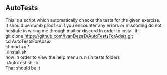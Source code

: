 ## AutoTests
This is a script which automatically checks the tests for the given exercise.
It should be dumb proof so if you encounter any errors or miscoding do not hesitate in wiring me through mail or discord
In order to install it:  
git clone https://github.com/IvanDezaD/AutoTestsForAdsis.git  
cd AutoTestsForAdsis  
chmod +x *  
./install.sh <path-to-tests-folder>   
now in order to view the help menu run (in tests folder):  
./AutoTest.sh -h  
That should be it  
